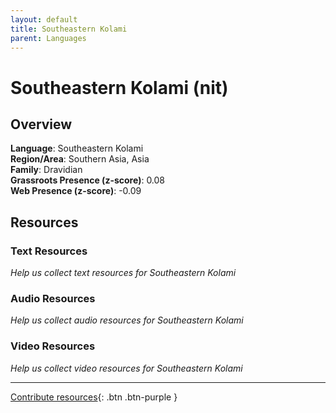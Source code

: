 ```yaml
---
layout: default
title: Southeastern Kolami
parent: Languages
---
```


# Southeastern Kolami (nit)

## Overview

**Language**: Southeastern Kolami  
**Region/Area**: Southern Asia, Asia  
**Family**: Dravidian  
**Grassroots Presence (z-score)**: 0.08  
**Web Presence (z-score)**: -0.09  

## Resources

### Text Resources
*Help us collect text resources for Southeastern Kolami*

### Audio Resources
*Help us collect audio resources for Southeastern Kolami*

### Video Resources
*Help us collect video resources for Southeastern Kolami*

---

[Contribute resources](https://forms.office.com/e/1SfLJx3u1r){: .btn .btn-purple }
